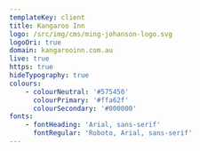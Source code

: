 ```yaml
---
templateKey: client
title: Kangaroo Inn
logo: /src/img/cms/ming-johanson-logo.svg
logoOri: true
domain: kangarooinn.com.au
live: true
https: true
hideTypography: true
colours:
    - colourNeutral: '#575450'
      colourPrimary: '#ffa62f'
      colourSecondary: '#000000'
fonts:
    - fontHeading: 'Arial, sans-serif'
      fontRegular: 'Roboto, Arial, sans-serif'
---
```

